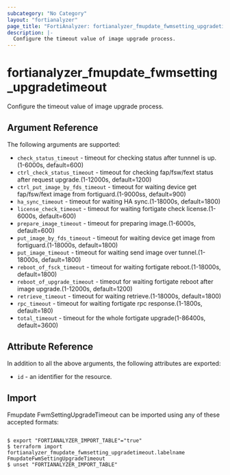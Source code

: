```yaml
---
subcategory: "No Category"
layout: "fortianalyzer"
page_title: "FortiAnalyzer: fortianalyzer_fmupdate_fwmsetting_upgradetimeout"
description: |-
  Configure the timeout value of image upgrade process.
---
```


# fortianalyzer_fmupdate_fwmsetting_upgradetimeout
Configure the timeout value of image upgrade process.

## Argument Reference


The following arguments are supported:


* `check_status_timeout` - timeout for checking status after tunnnel is up.(1-6000s, default=600)
* `ctrl_check_status_timeout` - timeout for checking fap/fsw/fext status after request upgrade.(1-12000s, default=1200)
* `ctrl_put_image_by_fds_timeout` - timeout for waiting device get fap/fsw/fext image from fortiguard.(1-9000ss, default=900)
* `ha_sync_timeout` - timeout for waiting HA sync.(1-18000s, default=1800)
* `license_check_timeout` - timeout for waiting fortigate check license.(1-6000s, default=600)
* `prepare_image_timeout` - timeout for preparing image.(1-6000s, default=600)
* `put_image_by_fds_timeout` - timeout for waiting device get image from fortiguard.(1-18000s, default=1800)
* `put_image_timeout` - timeout for waiting send image over tunnel.(1-18000s, default=1800)
* `reboot_of_fsck_timeout` - timeout for waiting fortigate reboot.(1-18000s, default=1800)
* `reboot_of_upgrade_timeout` - timeout for waiting fortigate reboot after image upgrade.(1-12000s, default=1200)
* `retrieve_timeout` - timeout for waiting retrieve.(1-18000s, default=1800)
* `rpc_timeout` - timeout for waiting fortigate rpc response.(1-1800s, default=180)
* `total_timeout` - timeout for the whole fortigate upgrade(1-86400s, default=3600)


## Attribute Reference

In addition to all the above arguments, the following attributes are exported:
* `id` - an identifier for the resource.

## Import

Fmupdate FwmSettingUpgradeTimeout can be imported using any of these accepted formats:
```

$ export "FORTIANALYZER_IMPORT_TABLE"="true"
$ terraform import fortianalyzer_fmupdate_fwmsetting_upgradetimeout.labelname FmupdateFwmSettingUpgradeTimeout
$ unset "FORTIANALYZER_IMPORT_TABLE"
```


